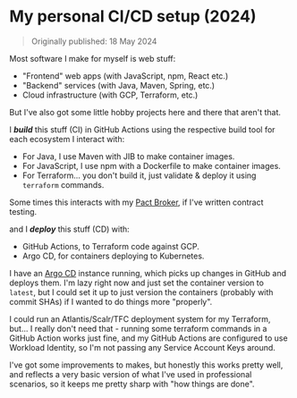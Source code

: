 # My personal CI/CD setup (2024)

> Originally published: 18 May 2024

Most software I make for myself is web stuff:

- "Frontend" web apps (with JavaScript, npm, React etc.)
- "Backend" services (with Java, Maven, Spring, etc.)
- Cloud infrastructure (with GCP, Terraform, etc.)

But I've also got some little hobby projects here and there that aren't that.

I __*build*__ this stuff (CI) in GitHub Actions using the respective build tool for each ecosystem I interact with:

- For Java, I use Maven with JIB to make container images.
- For JavaScript, I use npm with a Dockerfile to make container images.
- For Terraform... you don't build it, just validate & deploy it using `terraform` commands.

Some times this interacts with my [Pact Broker](https://pact.harmelodic.com), if I've written contract testing.

and I __*deploy*__ this stuff (CD) with:

- GitHub Actions, to Terraform code against GCP.
- Argo CD, for containers deploying to Kubernetes.

I have an [Argo CD](https://argo-cd.harmelodic.com) instance running, which picks up changes in GitHub and deploys them.
I'm lazy right now and just set the container version to `latest`, but I could set it up to just version the
containers (probably with commit SHAs) if I wanted to do things more "properly".

I could run an Atlantis/Scalr/TFC deployment system for my Terraform, but... I really don't need that - running some
terraform commands in a GitHub Action works just fine, and my GitHub Actions are configured to use Workload Identity, so
I'm not passing any Service Account Keys around.

I've got some improvements to makes, but honestly this works pretty well, and reflects a very basic version of what I've
used in professional scenarios, so it keeps me pretty sharp with "how things are done".
